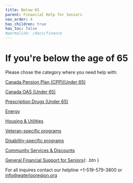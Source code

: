 ```yaml
---
title: Below 65
parent: Financial Help for Seniors
nav_order: 4
has_children: true
has_toc: false
#permalink: /docs/finance
---
```


# If you're below the age of 65 
Please chose the category where you need help with:

[Canada Pension Plan (CPP)(Under 65)](./CPPu65.md)

[Canada OAS (Under 65)](./COASu65.md)

[Prescription Drugs (Under 65)](./pdrugsu65.md)

[Energy](./energy.md)

[Housing & Utilities](./housing.md)

[Veteran-specific programs](./veteran.md)

[Disability-specific programs](./disability.md)

[Community Services & Discounts](./commservice.md)


[General Financial Support for Seniors](./financialhelp.md){: .btn }

For all inquires contact our helpline +1-519-579-3800 or [info@waterlooregion.org](mailto:info@waterlooregion.org)
